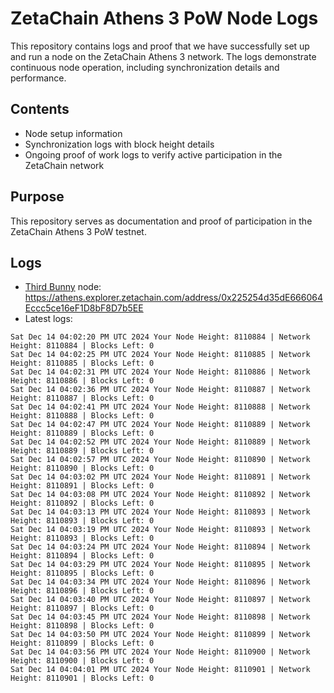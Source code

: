 # ZetaChain Athens 3 PoW Node Logs
This repository contains logs and proof that we have successfully set up and run a node on the ZetaChain Athens 3 network. The logs demonstrate continuous node operation, including synchronization details and performance.

## Contents
- Node setup information
- Synchronization logs with block height details
- Ongoing proof of work logs to verify active participation in the ZetaChain network

## Purpose
This repository serves as documentation and proof of participation in the ZetaChain Athens 3 PoW testnet.

## Logs

- [Third Bunny](https://thirdbunny.xyz/) node: https://athens.explorer.zetachain.com/address/0x225254d35dE666064Eccc5ce16eF1D8bF8D7b5EE
- Latest logs:
```
Sat Dec 14 04:02:20 PM UTC 2024 Your Node Height: 8110884 | Network Height: 8110884 | Blocks Left: 0
Sat Dec 14 04:02:25 PM UTC 2024 Your Node Height: 8110885 | Network Height: 8110885 | Blocks Left: 0
Sat Dec 14 04:02:31 PM UTC 2024 Your Node Height: 8110886 | Network Height: 8110886 | Blocks Left: 0
Sat Dec 14 04:02:36 PM UTC 2024 Your Node Height: 8110887 | Network Height: 8110887 | Blocks Left: 0
Sat Dec 14 04:02:41 PM UTC 2024 Your Node Height: 8110888 | Network Height: 8110888 | Blocks Left: 0
Sat Dec 14 04:02:47 PM UTC 2024 Your Node Height: 8110889 | Network Height: 8110889 | Blocks Left: 0
Sat Dec 14 04:02:52 PM UTC 2024 Your Node Height: 8110889 | Network Height: 8110889 | Blocks Left: 0
Sat Dec 14 04:02:57 PM UTC 2024 Your Node Height: 8110890 | Network Height: 8110890 | Blocks Left: 0
Sat Dec 14 04:03:02 PM UTC 2024 Your Node Height: 8110891 | Network Height: 8110891 | Blocks Left: 0
Sat Dec 14 04:03:08 PM UTC 2024 Your Node Height: 8110892 | Network Height: 8110892 | Blocks Left: 0
Sat Dec 14 04:03:13 PM UTC 2024 Your Node Height: 8110893 | Network Height: 8110893 | Blocks Left: 0
Sat Dec 14 04:03:19 PM UTC 2024 Your Node Height: 8110893 | Network Height: 8110893 | Blocks Left: 0
Sat Dec 14 04:03:24 PM UTC 2024 Your Node Height: 8110894 | Network Height: 8110894 | Blocks Left: 0
Sat Dec 14 04:03:29 PM UTC 2024 Your Node Height: 8110895 | Network Height: 8110895 | Blocks Left: 0
Sat Dec 14 04:03:34 PM UTC 2024 Your Node Height: 8110896 | Network Height: 8110896 | Blocks Left: 0
Sat Dec 14 04:03:40 PM UTC 2024 Your Node Height: 8110897 | Network Height: 8110897 | Blocks Left: 0
Sat Dec 14 04:03:45 PM UTC 2024 Your Node Height: 8110898 | Network Height: 8110898 | Blocks Left: 0
Sat Dec 14 04:03:50 PM UTC 2024 Your Node Height: 8110899 | Network Height: 8110899 | Blocks Left: 0
Sat Dec 14 04:03:56 PM UTC 2024 Your Node Height: 8110900 | Network Height: 8110900 | Blocks Left: 0
Sat Dec 14 04:04:01 PM UTC 2024 Your Node Height: 8110901 | Network Height: 8110901 | Blocks Left: 0
```
